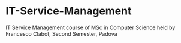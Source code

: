# IT-Service-Management
IT Service Management course of MSc in Computer Science held by Francesco Clabot, Second Semester, Padova

